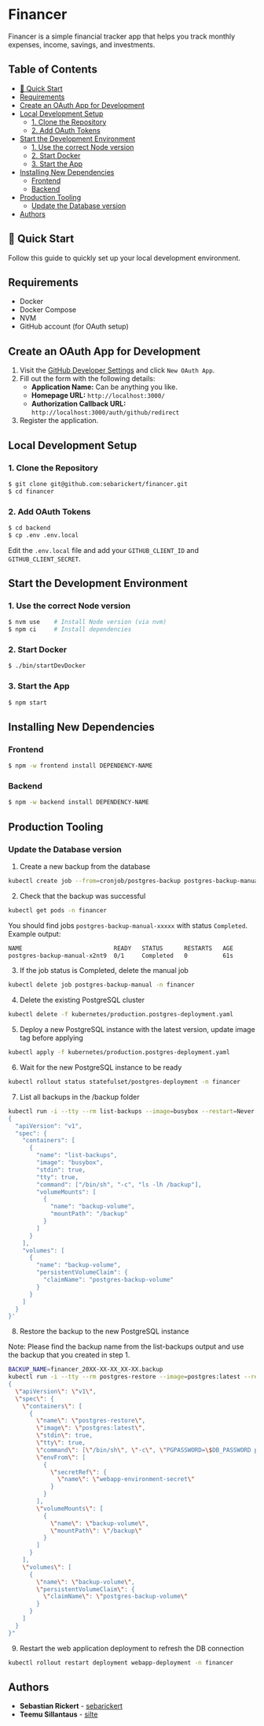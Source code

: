 # Financer

Financer is a simple financial tracker app that helps you track monthly expenses, income, savings, and investments.

## Table of Contents

<!-- NOTE: To update doctoc please run `npx doctoc ./README.md --notitle` -->

<!-- START doctoc generated TOC please keep comment here to allow auto update -->
<!-- DON'T EDIT THIS SECTION, INSTEAD RE-RUN doctoc TO UPDATE -->

- [🚀 Quick Start](#-quick-start)
- [Requirements](#requirements)
- [Create an OAuth App for Development](#create-an-oauth-app-for-development)
- [Local Development Setup](#local-development-setup)
  - [1. Clone the Repository](#1-clone-the-repository)
  - [2. Add OAuth Tokens](#2-add-oauth-tokens)
- [Start the Development Environment](#start-the-development-environment)
  - [1. Use the correct Node version](#1-use-the-correct-node-version)
  - [2. Start Docker](#2-start-docker)
  - [3. Start the App](#3-start-the-app)
- [Installing New Dependencies](#installing-new-dependencies)
  - [Frontend](#frontend)
  - [Backend](#backend)
- [Production Tooling](#production-tooling)
  - [Update the Database version](#update-the-database-version)
- [Authors](#authors)

<!-- END doctoc generated TOC please keep comment here to allow auto update -->

## 🚀 Quick Start

Follow this guide to quickly set up your local development environment.

## Requirements

- Docker
- Docker Compose
- NVM
- GitHub account (for OAuth setup)

## Create an OAuth App for Development

1. Visit the [GitHub Developer Settings](https://github.com/settings/developers) and click `New OAuth App`.
2. Fill out the form with the following details:
   - **Application Name:** Can be anything you like.
   - **Homepage URL:** `http://localhost:3000/`
   - **Authorization Callback URL:** `http://localhost:3000/auth/github/redirect`
3. Register the application.

## Local Development Setup

### 1. Clone the Repository

```bash
$ git clone git@github.com:sebarickert/financer.git
$ cd financer
```

### 2. Add OAuth Tokens

```bash
$ cd backend
$ cp .env .env.local
```

Edit the `.env.local` file and add your `GITHUB_CLIENT_ID` and `GITHUB_CLIENT_SECRET`.

## Start the Development Environment

### 1. Use the correct Node version

```bash
$ nvm use    # Install Node version (via nvm)
$ npm ci     # Install dependencies
```

### 2. Start Docker

```bash
$ ./bin/startDevDocker
```

### 3. Start the App

```bash
$ npm start
```

## Installing New Dependencies

### Frontend

```bash
$ npm -w frontend install DEPENDENCY-NAME
```

### Backend

```bash
$ npm -w backend install DEPENDENCY-NAME
```

## Production Tooling

### Update the Database version

1. Create a new backup from the database

```bash
kubectl create job --from=cronjob/postgres-backup postgres-backup-manual -n financer
```

2. Check that the backup was successful

```bash
kubectl get pods -n financer
```

You should find jobs `postgres-backup-manual-xxxxx` with status `Completed`. Example output:

```bash
NAME                          READY   STATUS      RESTARTS   AGE
postgres-backup-manual-x2nt9  0/1     Completed   0          61s
```

3. If the job status is Completed, delete the manual job

```bash
kubectl delete job postgres-backup-manual -n financer
```

4. Delete the existing PostgreSQL cluster

```bash
kubectl delete -f kubernetes/production.postgres-deployment.yaml
```

5. Deploy a new PostgreSQL instance with the latest version, update image tag before applying

```bash
kubectl apply -f kubernetes/production.postgres-deployment.yaml
```

6. Wait for the new PostgreSQL instance to be ready

```bash
kubectl rollout status statefulset/postgres-deployment -n financer
```

7. List all backups in the /backup folder

```bash
kubectl run -i --tty --rm list-backups --image=busybox --restart=Never --namespace=financer --overrides='
{
  "apiVersion": "v1",
  "spec": {
    "containers": [
      {
        "name": "list-backups",
        "image": "busybox",
        "stdin": true,
        "tty": true,
        "command": ["/bin/sh", "-c", "ls -lh /backup"],
        "volumeMounts": [
          {
            "name": "backup-volume",
            "mountPath": "/backup"
          }
        ]
      }
    ],
    "volumes": [
      {
        "name": "backup-volume",
        "persistentVolumeClaim": {
          "claimName": "postgres-backup-volume"
        }
      }
    ]
  }
}'
```

8. Restore the backup to the new PostgreSQL instance

Note: Please find the backup name from the list-backups output and use the backup that you created in step 1.

```bash
BACKUP_NAME=financer_20XX-XX-XX_XX-XX.backup
kubectl run -i --tty --rm postgres-restore --image=postgres:latest --restart=Never --namespace=financer --overrides="
{
  \"apiVersion\": \"v1\",
  \"spec\": {
    \"containers\": [
      {
        \"name\": \"postgres-restore\",
        \"image\": \"postgres:latest\",
        \"stdin\": true,
        \"tty\": true,
        \"command\": [\"/bin/sh\", \"-c\", \"PGPASSWORD=\$DB_PASSWORD pg_restore -U \$DB_USER -h \$DB_HOST -d \$DB_NAME /backup/$BACKUP_NAME\"],
        \"envFrom\": [
          {
            \"secretRef\": {
              \"name\": \"webapp-environment-secret\"
            }
          }
        ],
        \"volumeMounts\": [
          {
            \"name\": \"backup-volume\",
            \"mountPath\": \"/backup\"
          }
        ]
      }
    ],
    \"volumes\": [
      {
        \"name\": \"backup-volume\",
        \"persistentVolumeClaim\": {
          \"claimName\": \"postgres-backup-volume\"
        }
      }
    ]
  }
}"
```

9. Restart the web application deployment to refresh the DB connection

```bash
kubectl rollout restart deployment webapp-deployment -n financer
```

## Authors

- **Sebastian Rickert** - [sebarickert](https://github.com/sebarickert)
- **Teemu Sillantaus** - [silte](https://github.com/silte)
